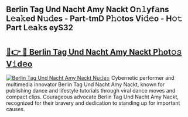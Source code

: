 ## Berlin Tag Und Nacht Amy Nackt O𝚗𝚕yf𝚊ns L𝚎a𝚔ed N𝚞𝚍es - Part-tmD P𝚑𝚘tos Vi𝚍𝚎o - H𝚘𝚝 Part L𝚎a𝚔s eyS32

# <h2><a href="http://kf0rusr.oniu.top/?m=Berlin+Tag+Und+Nacht+Amy+Nackt">🔗👉 🔴 Berlin Tag Und Nacht Amy Nackt P𝚑ot𝚘𝚜 V𝚒d𝚎o</a></h2>

[![Berlin Tag Und Nacht Amy Nackt Nu𝚍e𝚜](https://i.imgur.com/0qMVB7G.gif)](http://kf0rusr.oniu.top/?m=Berlin+Tag+Und+Nacht+Amy+Nackt)
Cybernetic performer and multimedia innovator Berlin Tag Und Nacht Amy Nackt, known for publishing dance and lifestyle tutorials through viral dance moves and compact clips. Courageous advocate Berlin Tag Und Nacht Amy Nackt, recognized for their bravery and dedication to standing up for important causes.  
